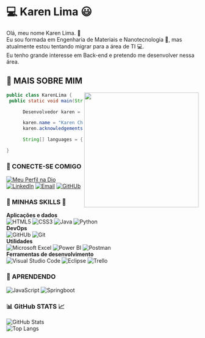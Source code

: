# :computer: Karen Lima :smiley:

Olá, meu nome Karen Lima. :wave:  
Eu sou formada em Engenharia de Materiais e Nanotecnologia :microscope:, mas atualmente estou tentando migrar para a área de TI :computer:.   
Eu tenho grande interesse em Back-end e pretendo me desenvolver nessa área. 

## 💜 MAIS SOBRE MIM

<img align="right" width="300" src="https://i2.wp.com/allhtaccess.info/wp-content/uploads/2018/03/programming.gif?fit=1281%2C716&ssl=1" />

```java
public class KarenLima {
 public static void main(String args[]) {

      Desenvolvedor karen = new Desenvolvedor();

      karen.name = "Karen Christina Lima de Santana";
      karen.acknowledgements = "BackEnd";

      String[] languages = {"Java", "Python", "JavaScript"};

}
````

### :link: CONECTE-SE COMIGO

[![Meu Perfil na Dio](https://img.shields.io/badge/Meu_Perfil_na_DIO-000?style=for-the-badge&logologoColor=0E76A8)](https://web.dio.me/users/lima_kcls/?tab=skills)
[![LinkedIn](https://img.shields.io/badge/LinkedIn-000?style=for-the-badge&logo=linkedin&logoColor=0E76A8)](https://www.linkedin.com/in/karen-lima-602a77277)
[![Email](https://img.shields.io/badge/Gmail-000?style=for-the-badge&logo=gmail&logoColor=orange)](lima.kcls@gmail.com)
[![GitHUb](https://img.shields.io/badge/GitHub-100000?style=for-the-badge&logo=github&logoColor=white)](https://github.com/karenCLima)

### :hammer: MINHAS SKILLS :wrench:

**Aplicações e dados**  
![HTML5](https://img.shields.io/badge/HTML5-000?style=for-the-badge&logo=html5)
![CSS3](https://img.shields.io/badge/CSS3-000?style=for-the-badge&logo=css3&logoColor=264CE4)
![Java](https://img.shields.io/badge/Java-000?style=for-the-badge&logo=java)
![Python](https://img.shields.io/badge/Python-000?style=for-the-badge&logo=python)  
**DevOps**  
![GitHUb](https://img.shields.io/badge/GitHub-100000?style=for-the-badge&logo=github&logoColor=white)
![Git](https://img.shields.io/badge/Git-000?style=for-the-badge&logo=git&logoColor=E34F26)  
**Utilidades**  
![Microsoft Excel](https://img.shields.io/badge/Microsoft_Excel-000?style=for-the-badge&logo=microsoft-excel&logoColor=217346)
![Power BI](https://img.shields.io/badge/Power_BI-000?style=for-the-badge&logo=Power%20BI&logoColor=F2C811)
![Postman](https://img.shields.io/badge/-Postman-000?style=for-the-badge&logo=postman)  
**Ferramentas de desenvolvimento**  
![Visual Studio Code](https://img.shields.io/badge/-Visual%20Studio%20Code-000?style=for-the-badge&logo=visual-studio-code&logoColor=007ACC)
![Eclipse](https://img.shields.io/badge/-Eclipse-000?style=for-the-badge&logo=eclipse-ide&logoColor=2C2255)
![Trello](https://img.shields.io/badge/-Trello-000?style=for-the-badge&logo=trello&logoColor=007ACC)  

### :notebook: APRENDENDO
![JavaScript](https://img.shields.io/badge/JavaScript-000?style=for-the-badge&logo=javascript)
![Springboot](https://img.shields.io/badge/Spring_Boot-000?style=for-the-badge&logo=spring-boot)

### :bar_chart: GitHub STATS :chart_with_upwards_trend:
![GitHub Stats](https://github-readme-stats.vercel.app/api?username=karenCLima&theme=transparent&bg_color=000&border_color=30A3DC&show_icons=true&icon_color=30A3DC&title_color=E94D5F&text_color=FFF)  
![Top Langs](https://github-readme-stats-git-masterrstaa-rickstaa.vercel.app/api/top-langs/?username=karenCLima&bg_color=000&border_color=30A3DC&title_color=E94D5F&text_color=FFF)

